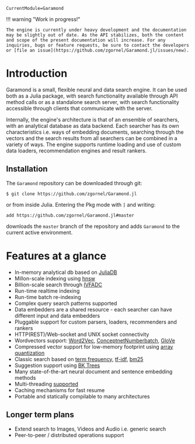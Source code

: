 ```@meta
CurrentModule=Garamond
```

!!! warning "Work in progress!"

    The engine is currently under heavy development and the documentation may be slightly out of date. As the API stabilizes, both the content and scope of the present documentation will increase. For any inquiries, bugs or feature requests, be sure to contact the developers or [file an issue](https://github.com/zgornel/Garamond.jl/issues/new).

# Introduction

Garamond is a small, flexible neural and data search engine. It can be used both as a Julia package, with search functionality available through API method calls or as a standalone search server, with search functionality accessible through clients that communicate with the server.

Internally, the engine's architecture is that of an ensemble of searchers, with an analytical database as data backend. Each searcher has its own characteristics i.e. ways of embedding documents, searching through the vectors and the search results from all searchers can be combined in a variety of ways. The engine supports runtime loading and use of custom data loaders, recommendation engines and result rankers.

## Installation

The `Garamond` repository can be downloaded through git:
```
$ git clone https://github.com/zgornel/Garamond.jl
```
or from inside Julia. Entering the Pkg mode with `]` and writing:
```
add https://github.com/zgornel/Garamond.jl#master
```
downloads the `master` branch of the repository and adds `Garamond` to the current active environment.


# Features at a glance

- In-memory analytical db based on [JuliaDB](https://juliadb.org)
- Millon-scale indexing using [hnsw](https://arxiv.org/abs/1603.09320)
- Billion-scale search through [IVFADC](https://github.com/JuliaNeighbors/IVFADC.jl)
- Run-time realtime indexing
- Run-time batch re-indexing
- Complex query search patterns supported
- Data embedders are a shared resource - each searcher can have different input and data embedders
- Pluggable support for custom parsers, loaders, recommenders and rankers
- HTTP(REST)/Web-socket and UNIX socket connectivity
- Wordvectors support: [Word2Vec](https://en.wikipedia.org/wiki/Word2vec), [ConceptnetNumberbatch](https://github.com/commonsense/conceptnet-numberbatch), [GloVe](https://nlp.stanford.edu/projects/glove/)
- Compressed vector support for low-memory footprint using [array quantization](https://github.com/zgornel/QuantizedArrays.jl)
- Classic search based on [term frequency](https://en.wikipedia.org/wiki/Tf%E2%80%93idf#Term_frequency_2), [tf-idf](https://en.wikipedia.org/wiki/Tf%E2%80%93idf#Term_frequency%E2%80%93Inverse_document_frequency), [bm25](https://en.wikipedia.org/wiki/Okapi_BM25)
- Suggestion support using [BK Trees](https://en.wikipedia.org/wiki/BK-tree)
- Many state-of-the-art neural document and sentence embedding methods
- Multi-threading [supported](https://github.com/zgornel/Garamond.jl/tree/cc-multithreading)
- Caching mechanisms for fast resume
- Portable and statically compilable to many architectures


## Longer term plans
- Extend search to Images, Videos and Audio i.e. generic search
- Peer-to-peer / distributed operations support
